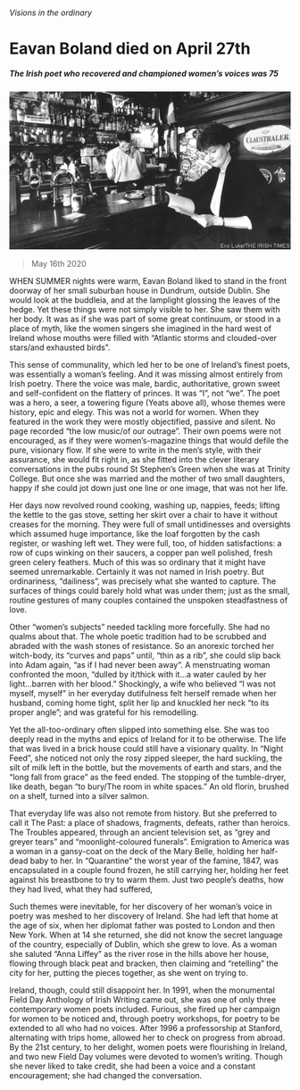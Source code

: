 ###### Visions in the ordinary

# Eavan Boland died on April 27th 

##### The Irish poet who recovered and championed women’s voices was 75 

![image](images/20200516_OBP002_0.jpg) 

> May 16th 2020 

WHEN SUMMER nights were warm, Eavan Boland liked to stand in the front doorway of her small suburban house in Dundrum, outside Dublin. She would look at the buddleia, and at the lamplight glossing the leaves of the hedge. Yet these things were not simply visible to her. She saw them with her body. It was as if she was part of some great continuum, or stood in a place of myth, like the women singers she imagined in the hard west of Ireland whose mouths were filled with “Atlantic storms and clouded-over stars/and exhausted birds”.

This sense of communality, which led her to be one of Ireland’s finest poets, was essentially a woman’s feeling. And it was missing almost entirely from Irish poetry. There the voice was male, bardic, authoritative, grown sweet and self-confident on the flattery of princes. It was “I”, not “we”. The poet was a hero, a seer, a towering figure (Yeats above all), whose themes were history, epic and elegy. This was not a world for women. When they featured in the work they were mostly objectified, passive and silent. No page recorded “the low music/of our outrage”. Their own poems were not encouraged, as if they were women’s-magazine things that would defile the pure, visionary flow. If she were to write in the men’s style, with their assurance, she would fit right in, as she fitted into the clever literary conversations in the pubs round St Stephen’s Green when she was at Trinity College. But once she was married and the mother of two small daughters, happy if she could jot down just one line or one image, that was not her life.


Her days now revolved round cooking, washing up, nappies, feeds; lifting the kettle to the gas stove, setting her skirt over a chair to have it without creases for the morning. They were full of small untidinesses and oversights which assumed huge importance, like the loaf forgotten by the cash register, or washing left wet. They were full, too, of hidden satisfactions: a row of cups winking on their saucers, a copper pan well polished, fresh green celery feathers. Much of this was so ordinary that it might have seemed unremarkable. Certainly it was not named in Irish poetry. But ordinariness, “dailiness”, was precisely what she wanted to capture. The surfaces of things could barely hold what was under them; just as the small, routine gestures of many couples contained the unspoken steadfastness of love.

Other “women’s subjects” needed tackling more forcefully. She had no qualms about that. The whole poetic tradition had to be scrubbed and abraded with the wash stones of resistance. So an anorexic torched her witch-body, its “curves and paps” until, “thin as a rib”, she could slip back into Adam again, “as if I had never been away”. A menstruating woman confronted the moon, “dulled by it/thick with it…a water cauled by her light…barren with her blood.” Shockingly, a wife who believed “I was not myself, myself” in her everyday dutifulness felt herself remade when her husband, coming home tight, split her lip and knuckled her neck “to its proper angle”; and was grateful for his remodelling.

Yet the all-too-ordinary often slipped into something else. She was too deeply read in the myths and epics of Ireland for it to be otherwise. The life that was lived in a brick house could still have a visionary quality. In “Night Feed”, she noticed not only the rosy zipped sleeper, the hard suckling, the silt of milk left in the bottle, but the movements of earth and stars, and the “long fall from grace” as the feed ended. The stopping of the tumble-dryer, like death, began “to bury/The room in white spaces.” An old florin, brushed on a shelf, turned into a silver salmon.

That everyday life was also not remote from history. But she preferred to call it The Past: a place of shadows, fragments, defeats, rather than heroics. The Troubles appeared, through an ancient television set, as “grey and greyer tears” and “moonlight-coloured funerals”. Emigration to America was a woman in a gansy-coat on the deck of the Mary Belle, holding her half-dead baby to her. In “Quarantine” the worst year of the famine, 1847, was encapsulated in a couple found frozen, he still carrying her, holding her feet against his breastbone to try to warm them. Just two people’s deaths, how they had lived, what they had suffered,


Such themes were inevitable, for her discovery of her woman’s voice in poetry was meshed to her discovery of Ireland. She had left that home at the age of six, when her diplomat father was posted to London and then New York. When at 14 she returned, she did not know the secret language of the country, especially of Dublin, which she grew to love. As a woman she saluted “Anna Liffey” as the river rose in the hills above her house, flowing through black peat and bracken, then claiming and “retelling” the city for her, putting the pieces together, as she went on trying to.

Ireland, though, could still disappoint her. In 1991, when the monumental Field Day Anthology of Irish Writing came out, she was one of only three contemporary women poets included. Furious, she fired up her campaign for women to be noticed and, through poetry workshops, for poetry to be extended to all who had no voices. After 1996 a professorship at Stanford, alternating with trips home, allowed her to check on progress from abroad. By the 21st century, to her delight, women poets were flourishing in Ireland, and two new Field Day volumes were devoted to women’s writing. Though she never liked to take credit, she had been a voice and a constant encouragement; she had changed the conversation.


